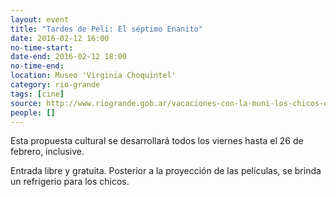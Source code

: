 ```yaml
---
layout: event 
title: "Tardes de Peli: El séptimo Enanito"
date: 2016-02-12 16:00
no-time-start: 
date-end: 2016-02-12 18:00
no-time-end: 
location: Museo 'Virginia Choquintel'
category: rio-grande
tags: [cine]
source: http://www.riogrande.gob.ar/vacaciones-con-la-muni-los-chicos-disfrutaron-de-las-tardes-de-peli-en-el-museo/
people: []
---
```


Esta propuesta cultural se desarrollará todos los viernes hasta el 26 de febrero, inclusive.

Entrada libre y gratuita. Posterior a la proyección de las películas, se brinda un refrigerio para los chicos.